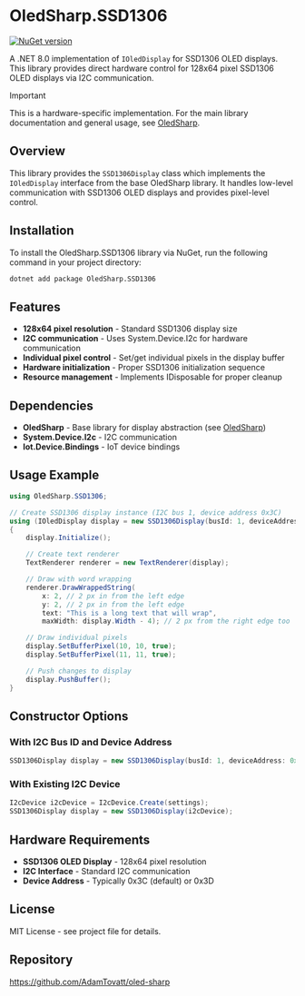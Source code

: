 # OledSharp.SSD1306

[![NuGet version](https://img.shields.io/nuget/v/OledSharp.SSD1306.svg)](https://www.nuget.org/packages/OledSharp.SSD1306/)

A .NET 8.0 implementation of `IOledDisplay` for SSD1306 OLED displays. This library provides direct hardware control for 128x64 pixel SSD1306 OLED displays via I2C communication.

> [!IMPORTANT]
> This is a hardware-specific implementation. For the main library documentation and general usage, see [OledSharp](../OledSharp/README.md).

## Overview

This library provides the `SSD1306Display` class which implements the `IOledDisplay` interface from the base OledSharp library. It handles low-level communication with SSD1306 OLED displays and provides pixel-level control.

## Installation

To install the OledSharp.SSD1306 library via NuGet, run the following command in your project directory:

```bash
dotnet add package OledSharp.SSD1306
```

## Features

- **128x64 pixel resolution** - Standard SSD1306 display size
- **I2C communication** - Uses System.Device.I2c for hardware communication
- **Individual pixel control** - Set/get individual pixels in the display buffer
- **Hardware initialization** - Proper SSD1306 initialization sequence
- **Resource management** - Implements IDisposable for proper cleanup

## Dependencies

- **OledSharp** - Base library for display abstraction (see [OledSharp](../OledSharp/README.md))
- **System.Device.I2c** - I2C communication
- **Iot.Device.Bindings** - IoT device bindings

## Usage Example

```csharp
using OledSharp.SSD1306;

// Create SSD1306 display instance (I2C bus 1, device address 0x3C)
using (IOledDisplay display = new SSD1306Display(busId: 1, deviceAddress: 0x3C))
{
    display.Initialize();

    // Create text renderer
    TextRenderer renderer = new TextRenderer(display);

    // Draw with word wrapping
    renderer.DrawWrappedString(
        x: 2, // 2 px in from the left edge
        y: 2, // 2 px in from the left edge
        text: "This is a long text that will wrap",
        maxWidth: display.Width - 4); // 2 px from the right edge too

    // Draw individual pixels
    display.SetBufferPixel(10, 10, true);
    display.SetBufferPixel(11, 11, true);

    // Push changes to display
    display.PushBuffer();
}
```

## Constructor Options

### With I2C Bus ID and Device Address
```csharp
SSD1306Display display = new SSD1306Display(busId: 1, deviceAddress: 0x3C);
```

### With Existing I2C Device
```csharp
I2cDevice i2cDevice = I2cDevice.Create(settings);
SSD1306Display display = new SSD1306Display(i2cDevice);
```

## Hardware Requirements

- **SSD1306 OLED Display** - 128x64 pixel resolution
- **I2C Interface** - Standard I2C communication
- **Device Address** - Typically 0x3C (default) or 0x3D

## License

MIT License - see project file for details.

## Repository

https://github.com/AdamTovatt/oled-sharp
